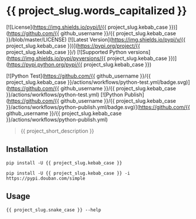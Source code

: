 # {{ project_slug.words_capitalized }}

[![License](https://img.shields.io/pypi/l/{{ project_slug.kebab_case }})](https://github.com/{{ github_username }}/{{ project_slug.kebab_case }}/blob/master/LICENSE)
[![Latest Version](https://img.shields.io/pypi/v/{{ project_slug.kebab_case }})](https://pypi.org/project/{{ project_slug.kebab_case }}/)
[![Supported Python versions](https://img.shields.io/pypi/pyversions/{{ project_slug.kebab_case }})](https://pypi.python.org/pypi/{{ project_slug.kebab_case }})

[![Python Test](https://github.com/{{ github_username }}/{{ project_slug.kebab_case }}/actions/workflows/python-test.yml/badge.svg)](https://github.com/{{ github_username }}/{{ project_slug.kebab_case }}/actions/workflows/python-test.yml)
[![Python Publish](https://github.com/{{ github_username }}/{{ project_slug.kebab_case }}/actions/workflows/python-publish.yml/badge.svg)](https://github.com/{{ github_username }}/{{ project_slug.kebab_case }}/actions/workflows/python-publish.yml)

> {{ project_short_description }}

## Installation

```shell
pip install -U {{ project_slug.kebab_case }}
```

```shell
pip install -U {{ project_slug.kebab_case }} -i https://pypi.douban.com/simple
```

## Usage

```shell
{{ project_slug.snake_case }} --help
```
